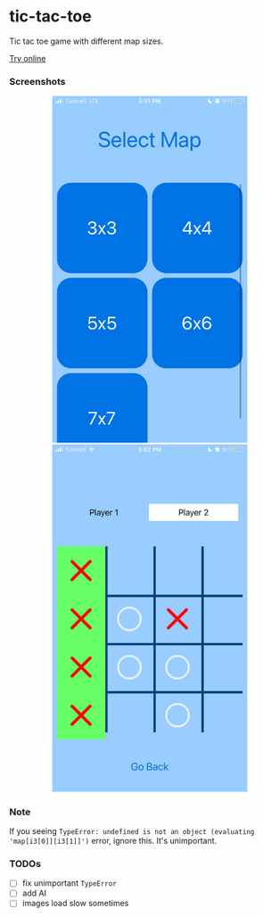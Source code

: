 # tic-tac-toe 
Tic tac toe game with different map sizes.

[Try online](https://snack.expo.dev/@samet732/tictactoe)

### Screenshots
<p align="center">
  <img src="screenshots/ss.jpeg" width="350" alt="ss">
  <img src="screenshots/ss1.jpeg" width="350" alt="ss1">
</p>

### Note
If you seeing `TypeError: undefined is not an object (evaluating 'map[i3[0]][i3[1]]')` error, ignore this. It's unimportant.

### TODOs
- [ ] fix unimportant `TypeError`
- [ ] add AI
- [ ] images load slow sometimes
